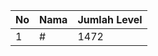 | No | Nama            | Jumlah Level |
|----|-----------------|--------------|
| 1  | #    |    1472        |
